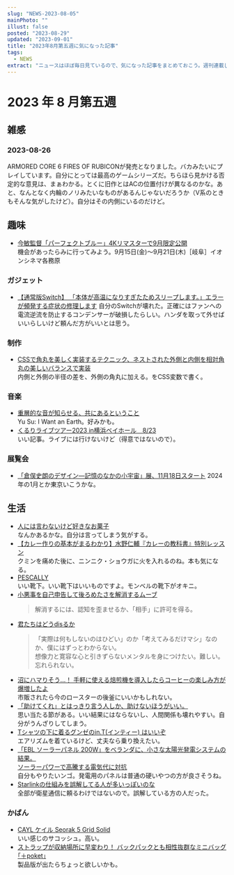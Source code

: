 ```yaml
---
slug: "NEWS-2023-08-05"
mainPhoto: ""
illust: false
posted: "2023-08-29"
updated: "2023-09-01"
title: "2023年8月第五週に気になった記事"
tags:
  - NEWS
extract: "ニュースはほぼ毎日見ているので、気になった記事をまとめておこう。週刊連載したい。"
---
```


# 2023 年 8 月第五週

## 雑感

### 2023-08-26
ARMORED CORE 6 FIRES OF RUBICONが発売となりました。バカみたいにプレイしています。自分にとっては最高のゲームシリーズだ。ちらほら見かける否定的な意見は、まぁわかる。とくに旧作とはACの位置付けが異なるのかな。あと、なんとなく内輪のノリみたいなものがあるんじゃないだろうか（Ⅴ系のときもそんな気がしたけど）。自分はその内側にいるのだけど。

## 趣味
- [今敏監督「パーフェクトブルー」4Kリマスターで9月限定公開](https://av.watch.impress.co.jp/docs/news/1525265.html)  
  機会があったらみに行ってみよう。9月15日(金)～9月21日(木)［岐阜］イオンシネマ各務原

### ガジェット
- [【通常版Switch】 「本体が高温になりすぎたためスリープします。」エラーが頻発する症状の修理します](https://asuka-syuzendo.shop-pro.jp/?pid=141442046)
  自分のSwitchが壊れた。正確にはファンへの電流逆流を防止するコンデンサーが破損したらしい。ハンダを取って外せばいいらしいけど頼んだ方がいいとは思う。

### 制作
- [CSSで角丸を美しく実装するテクニック、ネストされた外側と内側を相対角丸の美しいバランスで実装](https://coliss.com/articles/build-websites/operation/css/inner-radius-design-tip-with-css.html)  
  内側と外側の半径の差を、外側の角丸に加える。をCSS変数で書く。

### 音楽
- [重層的な音が知らせる、共にあるということ](http://turntokyo.com/reviews/i-want-an-earth/)  
  Yu Su: I Want an Earth。好みかも。
- [くるりライブツアー2023 in横浜ベイホール　8/23](https://goldhead.hatenablog.com/entry/2023/08/24/174021)  
  いい記事。ライブには行けないけど（得意ではないので）。

### 展覧会
- [「倉俣史朗のデザイン―記憶のなかの小宇宙」展、11月18日スタート](https://www.axismag.jp/posts/2023/08/554239.html)
  2024年の1月とか東京いこうかな。

## 生活
- [人には言わないけど好きなお菓子](https://dailyportalz.jp/kiji/intimate-sweets)  
  なんかあるかな。自分は言ってしまう気がする。
- [【カレー作りの基本がまるわかり】水野仁輔『カレーの教科書』特別レッスン](https://nhkbook-hiraku.com/n/nf00087b0f262)  
  クミンを痛めた後に、ニンニク・ショウガに火を入れるのね。本も気になる。
- [PESCALLY](https://store.sukeno.co.jp/pages/pescally)  
  いい靴下。いい靴下はいいものですよ。モンベルの靴下がオキニ。
- [小悪事を自己申告して後ろめたさを解消するムーブ](https://yashio.hatenablog.com/entry/20230827/1693138858)  
  > 解消するには、認知を歪ませるか、「相手」に許可を得る。
- [君たちはどうdisるか](https://fujipon.hatenablog.com/entry/2023/08/29/170623)  
  >「実際は何もしないのはひどい」のか「考えてみるだけマシ」なのか、僕にはずっとわからない。  
  想像力と寛容な心と引きずらないメンタルを身につけたい。難しい。忘れられない。
- [沼にハマりそう…！ 手軽に使える焙煎機を導入したらコーヒーの楽しみ方が爆増したよ](https://www.gizmodo.jp/2023/08/machi-ya-homeroaster-review-660895.html)  
  市販されたら今のロースターの後釜にいいかもしれない。
- [「助けてくれ」とはっきり言う人しか、助けないほうがいい。](https://blog.tinect.jp/?p=83238)  
  思い当たる節がある。いい結果にはならないし、人間関係も壊れやすい。自分がうんざりしてしまう。
- [Tシャツの下に着るグンゼのin.T(インティー) はいいぞ](https://goldhead.hatenablog.com/entry/2023/08/30/125934)  
  エアリズムを着ているけど、丈夫なら乗り換えたい。
- [「EBL ソーラーパネル 200W」をベランダに、小さな太陽光発電システムの結果。](https://tabkul.com/?p=285207&utm_source=rss&utm_medium=rss&utm_campaign=post-285207)  
  [ソーラーパワーで高騰する電気代に対抗](https://www.watch.impress.co.jp/docs/series/kodera/1526119.html)  
  自分もやりたいンゴ。発電用のパネルは普通の硬いやつの方が良さそうね。
- [Starlinkの仕組みを誤解してる人が多いっぽいのな](https://anond.hatelabo.jp/20230830172000)  
  全部が衛星通信に頼るわけではないので。誤解している方の人だった。

### かばん
- [CAYL ケイル Seorak 5 Grid Solid](https://www.haveanicetime.jp/fs/hant/squash/1980395-125446)  
  いい感じのサコッシュ。高い。
- [ストラップが収納場所に早変わり！ バックパックとも相性抜群なミニバッグ｢＋poket｣](https://www.gizmodo.jp/2023/08/machi-ya-pluspocket-start-689358.html)  
  製品版が出たらちょっと欲しいかも。